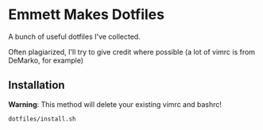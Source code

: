 Emmett Makes Dotfiles
=====================

A bunch of useful dotfiles I've collected.

Often plagiarized, I'll try to give credit where possible (a lot of vimrc is from DeMarko, for example)

Installation
------------

**Warning**: This method will delete your existing vimrc and bashrc!

    dotfiles/install.sh
